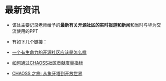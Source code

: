 # 最新资讯

- 该处主要记录老师给予的**最新有关开源社区的实时报道和新闻**和当时与华为交流使用的PPT



- 有如下几个链接：
- [一个有生命力的开源社区应该是怎么样](http://news.ikanchai.com/2021/1217/457684.shtml)
- [如何通过CHAOSS社区贡献度量指标](https://bbs.huaweicloud.com/forum/forum.php?mod=viewthread&tid=137574)
- [CHAOSS 之旅: 从象牙塔到开放世界]( https://toutiao.io/posts/6ra3d2u/preview)
